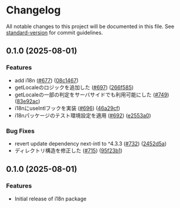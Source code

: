 # Changelog

All notable changes to this project will be documented in this file. See [standard-version](https://github.com/conventional-changelog/standard-version) for commit guidelines.

## 0.1.0 (2025-08-01)


### Features

* add i18n ([#677](https://github.com/kufu/tamatebako/issues/677)) ([08c1467](https://github.com/kufu/tamatebako/commit/08c1467e4e4e8a621ac2d2318f030e4591451303))
* getLocaleのロジックを追加した ([#697](https://github.com/kufu/tamatebako/issues/697)) ([266f585](https://github.com/kufu/tamatebako/commit/266f585a16555df6f2b8da7a39c10ba528f56a8e))
* getLocaleの一部の判定をサーバサイドでも利用可能にした ([#749](https://github.com/kufu/tamatebako/issues/749)) ([83e92ac](https://github.com/kufu/tamatebako/commit/83e92ac84241da77bf0fe3ff1ca81eaa487b1fb6))
* i18nにuseIntlフックを実装 ([#696](https://github.com/kufu/tamatebako/issues/696)) ([46a29cf](https://github.com/kufu/tamatebako/commit/46a29cfed1f5e616997fef7d2dddd2a616b8b522))
* i18nパッケージのテスト環境設定を適用 ([#692](https://github.com/kufu/tamatebako/issues/692)) ([e2553a0](https://github.com/kufu/tamatebako/commit/e2553a06d33c5c41109f4ef69defd554ae36ebf1))


### Bug Fixes

* revert update dependency next-intl to ^4.3.3 ([#732](https://github.com/kufu/tamatebako/issues/732)) ([2452d5a](https://github.com/kufu/tamatebako/commit/2452d5aa574c167b0e2102eaae27a19a47d789a5))
* ディレクトリ構造を修正した ([#715](https://github.com/kufu/tamatebako/issues/715)) ([95f23b1](https://github.com/kufu/tamatebako/commit/95f23b1b078d1e1a17d8f3a927ffb899337d6980))

## 0.1.0 (2025-08-01)

### Features
- Initial release of i18n package
